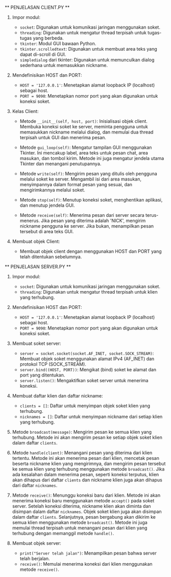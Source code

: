** PENJELASAN CLIENT.PY **

1. Impor modul:
   - `socket`: Digunakan untuk komunikasi jaringan menggunakan soket.
   - `threading`: Digunakan untuk mengatur thread terpisah untuk tugas-tugas yang berbeda.
   - `tkinter`: Modul GUI bawaan Python.
   - `tkinter.scrolledtext`: Digunakan untuk membuat area teks yang dapat di-scroll di GUI.
   - `simpledialog` dari tkinter: Digunakan untuk memunculkan dialog sederhana untuk memasukkan nickname.

2. Mendefinisikan HOST dan PORT:
   - `HOST = '127.0.0.1'`: Menetapkan alamat loopback IP (localhost) sebagai host.
   - `PORT = 9090`: Menetapkan nomor port yang akan digunakan untuk koneksi soket.

3. Kelas Client:
   - Metode `__init__(self, host, port)`: Inisialisasi objek client. Membuka koneksi soket ke server, meminta pengguna untuk memasukkan nickname melalui dialog, dan memulai dua thread terpisah untuk GUI dan menerima pesan.
   
   - Metode `gui_loop(self)`: Mengatur tampilan GUI menggunakan Tkinter. Ini mencakup label, area teks untuk pesan chat, area masukan, dan tombol kirim. Metode ini juga mengatur jendela utama Tkinter dan menangani penutupannya.
   
   - Metode `write(self)`: Mengirim pesan yang ditulis oleh pengguna melalui soket ke server. Mengambil isi dari area masukan, menyimpannya dalam format pesan yang sesuai, dan mengirimkannya melalui soket.
   
   - Metode `stop(self)`: Menutup koneksi soket, menghentikan aplikasi, dan menutup jendela GUI.
   
   - Metode `receive(self)`: Menerima pesan dari server secara terus-menerus. Jika pesan yang diterima adalah 'NICK', mengirim nickname pengguna ke server. Jika bukan, menampilkan pesan tersebut di area teks GUI.

4. Membuat objek Client:
   - Membuat objek client dengan menggunakan HOST dan PORT yang telah ditentukan sebelumnya.

** PENJELASAN SERVER.PY **

1. Impor modul:
   - `socket`: Digunakan untuk komunikasi jaringan menggunakan soket.
   - `threading`: Digunakan untuk mengatur thread terpisah untuk klien yang terhubung.

2. Mendefinisikan HOST dan PORT:
   - `HOST = '127.0.0.1'`: Menetapkan alamat loopback IP (localhost) sebagai host.
   - `PORT = 9090`: Menetapkan nomor port yang akan digunakan untuk koneksi soket.

3. Membuat soket server:
   - `server = socket.socket(socket.AF_INET, socket.SOCK_STREAM)`: Membuat objek soket menggunakan alamat IPv4 (AF_INET) dan protokol TCP (SOCK_STREAM).
   - `server.bind((HOST, PORT))`: Mengikat (bind) soket ke alamat dan port yang ditentukan.
   - `server.listen()`: Mengaktifkan soket server untuk menerima koneksi.

4. Membuat daftar klien dan daftar nickname:
   - `clients = []`: Daftar untuk menyimpan objek soket klien yang terhubung.
   - `nicknames = []`: Daftar untuk menyimpan nickname dari setiap klien yang terhubung.

5. Metode `broadcast(message)`: Mengirim pesan ke semua klien yang terhubung. Metode ini akan mengirim pesan ke setiap objek soket klien dalam daftar `clients`.

6. Metode `handle(client)`: Menangani pesan yang diterima dari klien tertentu. Metode ini akan menerima pesan dari klien, mencetak pesan beserta nickname klien yang mengirimnya, dan mengirim pesan tersebut ke semua klien yang terhubung menggunakan metode `broadcast()`. Jika ada kesalahan dalam menerima pesan, seperti koneksi terputus, klien akan dihapus dari daftar `clients` dan nickname klien juga akan dihapus dari daftar `nicknames`.

7. Metode `receive()`: Menunggu koneksi baru dari klien. Metode ini akan menerima koneksi baru menggunakan metode `accept()` pada soket server. Setelah koneksi diterima, nickname klien akan diminta dan disimpan dalam daftar `nicknames`. Objek soket klien juga akan disimpan dalam daftar `clients`. Selanjutnya, pesan bergabung akan dikirim ke semua klien menggunakan metode `broadcast()`. Metode ini juga memulai thread terpisah untuk menangani pesan dari klien yang terhubung dengan memanggil metode `handle()`.

8. Membuat objek server:
   - `print("Server telah jalan")`: Menampilkan pesan bahwa server telah berjalan.
   - `receive()`: Memulai menerima koneksi dari klien menggunakan metode `receive()`.
